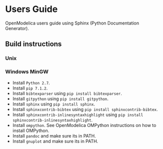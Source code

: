 # Users Guide 
OpenModelica users guide using Sphinx (Python Documentation Generator).

## Build instructions

### Unix

### Windows MinGW
- Install `Python 2.7`.
- Install `pip 7.1.2`.
- Install `bibtexparser` using `pip install bibtexparser`.
- Install `gitpython` using `pip install gitpython`.
- Install `sphinx` using `pip install sphinx`.
- Install `sphinxcontrib-bibtex` using `pip install sphinxcontrib-bibtex`.
- Install `sphinxcontrib-inlinesyntaxhighlight` using `pip install sphinxcontrib-inlinesyntaxhighlight`.
- Install `ompython`. See OpenModelica OMPython instructions on how to install OMPython.
- Install `pandoc` and make sure its in PATH.
- Install `gnuplot` and make sure its in PATH.
